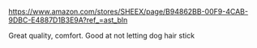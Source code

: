 https://www.amazon.com/stores/SHEEX/page/B94862BB-00F9-4CAB-9DBC-E4887D1B3E9A?ref_=ast_bln

Great quality, comfort. Good at not letting dog hair stick
